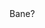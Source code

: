 <!DOCTYPE html>
<html>

<head>
  <meta charset="utf-8">
  <meta name="viewport" content="width=device-width">
  <title>bane</title>
  <link href="style.css" rel="stylesheet" type="text/css" />
</head>

<body>
  Bane?
  <script src="script.js"></script>
</body>

</html>